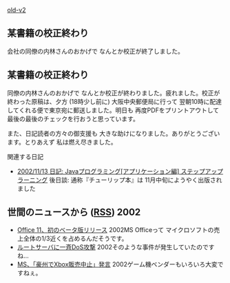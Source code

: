 [old-v2](ig021023-orig.html)

## 某書籍の校正終わり

会社の同僚の内林さんのおかげで なんとか校正が終了しました。


## 某書籍の校正終わり

同僚の内林さんのおかげで なんとか校正が終わりました。疲れました。校正が終わった原稿は、夕方 (18時少し前に) 大阪中央郵便局に行って 翌朝10時に配達してくれる便で東京宛に郵送しました。明日も 再度PDFをプリントアウトして 最後の最後のチェックを行おうと思っています。

また、日記読者の方々の御支援も 大きな助けになりました。ありがとうございます。とりあえず 私は燃え尽きました。

関連する日記


* [2002/11/13 日記: Javaプログラミング[アプリケーション編] ステップアップラーニング](ig021113.html)
  後日談: 通称『チューリップ本』は 11月中旬にようやく出版されました

## 世間のニュースから ([RSS](ig021023-news.xml)) 2002


* [Office 11、初のベータ版リリース](http://www.zdnet.co.jp/news/0210/23/nebt_12.html)  2002MS Officeって マイクロソフトの売上全体の1/3近くを占めるんだそうです。
* [ルートサーバに一斉DoS攻撃](http://www.zdnet.co.jp/news/0210/23/njbt_01.html)  2002そのような事件が発生していたのですね…
* [MS、「豪州でXbox販売中止」発言](http://www.zdnet.co.jp/news/0210/23/nebt_04.html)  2002ゲーム機ベンダーもいろいろ大変ですねぇ。